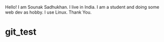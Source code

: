 Hello! I am Sounak Sadhukhan. I live in India.
I am a student and doing some web dev as hobby.
I use Linux.
Thank You.
# git_test
